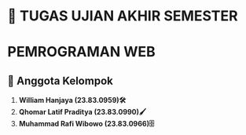 # 📜 TUGAS UJIAN AKHIR SEMESTER 
# PEMROGRAMAN WEB

## 👥 Anggota Kelompok
1. **William Hanjaya (23.83.0959)🛠️**
2. **Qhomar Latif Praditya (23.83.0990)🖌️**
3. **Muhammad Rafi Wibowo (23.83.0966)🗄️**
